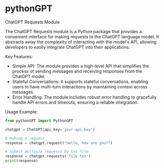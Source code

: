 # pythonGPT

ChatGPT Requests Module

The ChatGPT Requests module is a Python package that provides a convenient interface for making requests to the ChatGPT language model. It abstracts away the complexity of interacting with the model's API, allowing developers to easily integrate ChatGPT into their applications.

Key Features:
- Simple API: The module provides a high-level API that simplifies the process of sending messages and receiving responses from the ChatGPT model.
- Stateful Conversations: It supports stateful conversations, enabling users to have multi-turn interactions by maintaining context across messages.
- Error Handling: The module includes robust error handling to gracefully handle API errors and timeouts, ensuring a reliable integration.

Usage Example:
```python
from pythonGPT import PythonGPT

chatgpt = ChatGPT(api_key='your-api-key')

# Making a request
response = chatgpt.request("Hello, how are you?")

# Submit multiple requests by txt file
response = chatgpt.requests('file.txt')
print(response)




